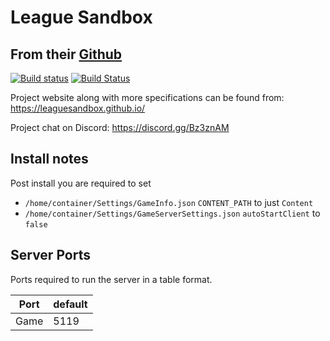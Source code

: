 # League Sandbox

## From their [Github](https://github.com/LeagueSandbox/leaguesandbox.github.io)

[![Build status](https://ci.appveyor.com/api/projects/status/7olahkndcs3r295p/branch/indev?svg=true)](https://ci.appveyor.com/project/MythicManiac/gameserver/branch/indev)
[![Build Status](https://travis-ci.org/LeagueSandbox/GameServer.svg?branch=indev)](https://travis-ci.org/LeagueSandbox/GameServer)

Project website along with more specifications can be found from: <https://leaguesandbox.github.io/>

Project chat on Discord: <https://discord.gg/Bz3znAM>

## Install notes

Post install you are required to set

- `/home/container/Settings/GameInfo.json` `CONTENT_PATH` to just `Content`
- `/home/container/Settings/GameServerSettings.json` `autoStartClient` to `false`

## Server Ports

Ports required to run the server in a table format.

| Port | default |
| ---- | ------- |
| Game | 5119    |

